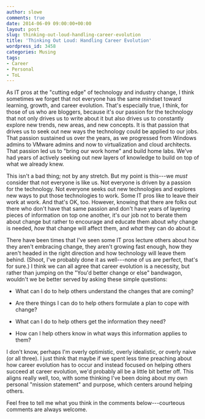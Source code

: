 ```yaml
---
author: slowe
comments: true
date: 2014-06-09 09:00:00+00:00
layout: post
slug: thinking-out-loud-handling-career-evolution
title: 'Thinking Out Loud: Handling Career Evolution'
wordpress_id: 3458
categories: Musing
tags:
- Career
- Personal
- ToL
---
```


As IT pros at the "cutting edge" of technology and industry change, I think sometimes we forget that not everyone has the same mindset toward learning, growth, and career evolution. That's especially true, I think, for those of us who are bloggers, because it's our passion for the technology that not only drives us to write about it but also drives us to constantly explore new trends, new areas, and new concepts. It is that passion that drives us to seek out new ways the technology could be applied to our jobs. That passion sustained us over the years, as we progressed from Windows admins to VMware admins and now to virtualization and cloud architects. That passion led us to "bring our work home" and build home labs. We've had years of actively seeking out new layers of knowledge to build on top of what we already knew.

This isn't a bad thing; not by any stretch. But my point is this---we _must_ consider that not everyone is like us. Not everyone is driven by a passion for the technology. Not everyone seeks out new technologies and explores new ways to put those technologies to work. Some IT pros like to leave their work at work. And that's OK, too. However, knowing that there are folks out there who don't have that same passion and don't have years of layering pieces of information on top one another, it's our job not to berate them about change but rather to encourage and educate them about _why_ change is needed, _how_ that change will affect them, and _what_ they can do about it.

There have been times that I've seen some IT pros lecture others about how they aren't embracing change, they aren't growing fast enough, how they aren't headed in the right direction and how technology will leave them behind. (Shoot, I've probably done it as well---none of us are perfect, that's for sure.) I think we can all agree that career evolution is a necessity, but rather than jumping on the "You'd better change or else" bandwagon, wouldn't we be better served by asking these simple questions:

* What can I do to help others understand the changes that are coming?

* Are there things I can do to help others formulate a plan to cope with change?

* What can I do to help others get the information they need?

* How can I help others know in what ways this information applies to them?

I don't know, perhaps I'm overly optimistic, overly idealistic, or overly naive (or all three). I just think that maybe if we spent less time preaching about how career evolution has to occur and instead focused on helping others succeed at career evolution, we'd probably all be a little bit better off. This aligns really well, too, with some thinking I've been doing about my own personal "mission statement" and purpose, which centers around helping others.

Feel free to tell me what you think in the comments below---courteous comments are always welcome.
